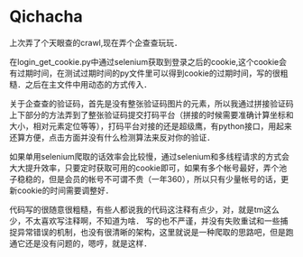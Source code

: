 # Qichacha
上次弄了个天眼查的crawl,现在弄个企查查玩玩．

在login_get_cookie.py中通过selenium获取到登录之后的cookie,这个cookie会有过期时间，在测试过期时间的py文件里可以得到cookie的过期时间，写的很粗糙．之后在主文件中用动态的方式传入．

关于企查查的验证码，首先是没有整张验证码图片的元素，所以我通过拼接验证码上下部分的方法弄到了整张验证码提交打码平台（拼接的时候需要准确计算坐标和大小，相对元素定位等等），打码平台对接的还是超级鹰，有python接口，用起来还算方便，点击方面并没有什么检测算法来反对你的验证．

如果单用selenium爬取的话效率会比较慢，通过selenium和多线程请求的方式会大大提升效率，只要定时获取可用的cookie即可，如果有多个帐号最好，弄个池子稳稳的，但是会员的帐号不可谓不贵（一年360），所以只有少量帐号的话，更新cookie的时间需要调整好．

代码写的很随意很粗糙，有些人都说我的代码这注释有点少，对，就是tm这么少，不太喜欢写注释啊，不知道为啥．
写的也不严谨，并没有失败重试和一些捕捉异常错误的机制，也没有很清晰的架构，这里就说是一种爬取的思路吧，但是跑通它还是没有问题的，嗯哼，就是这样．
